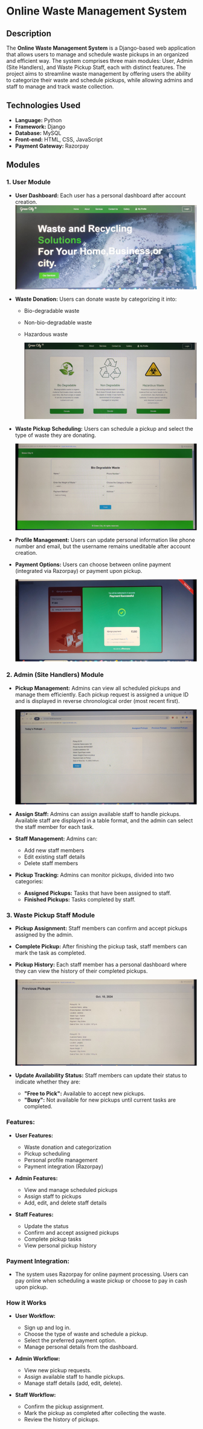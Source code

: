 # Online Waste Management System

## Description
The **Online Waste Management System** is a Django-based web application that allows users to manage and schedule waste pickups in an organized and efficient way. The system comprises three main modules: User, Admin (Site Handlers), and Waste Pickup Staff, each with distinct features. The project aims to streamline waste management by offering users the ability to categorize their waste and schedule pickups, while allowing admins and staff to manage and track waste collection.

## Technologies Used
- **Language:** Python
- **Framework:** Django
- **Database:** MySQL
- **Front-end:** HTML, CSS, JavaScript
- **Payment Gateway:** Razorpay

## Modules

### 1. User Module
- **User Dashboard:** Each user has a personal dashboard after account creation.
  ![User Dashboard](https://github.com/AbhayBS85/Waste_management-_project/blob/194aa300b41596973d7ace37f6353f190d4f88a6/screenshots/homepage.jpg)
- **Waste Donation:** Users can donate waste by categorizing it into:
  - Bio-degradable waste
  - Non-bio-degradable waste
  - Hazardous waste
 
    ![waste category](https://github.com/AbhayBS85/Waste_management-_project/blob/2befb41d48645c283b43f13f872d586c7aa562e8/screenshots/waste_category.jpg)
- **Waste Pickup Scheduling:** Users can schedule a pickup and select the type of waste they are donating.

  ![pickup scheduling](https://github.com/AbhayBS85/Waste_management-_project/blob/c9f0234148f37bf189fe48eeb989e073c08c3ef2/screenshots/scheduling_pickup.jpg)
- **Profile Management:** Users can update personal information like phone number and email, but the username remains uneditable after account creation.
- **Payment Options:** Users can choose between online payment (integrated via Razorpay) or payment upon pickup.

  ![payment gateway](https://github.com/AbhayBS85/Waste_management-_project/blob/61e1603646ef0f1a6ed51b04e058a707a2141f4c/screenshots/payment_gateway.jpg)

### 2. Admin (Site Handlers) Module
- **Pickup Management:** Admins can view all scheduled pickups and manage them efficiently. Each pickup request is assigned a unique ID and is displayed in reverse chronological order (most recent first).

  ![pickup view](https://github.com/AbhayBS85/Waste_management-_project/blob/09cd03d4bb7c5cce50a0f2b3a6dc5adc98189902/screenshots/latest_pickup.jpg)
- **Assign Staff:** Admins can assign available staff to handle pickups. Available staff are displayed in a table format, and the admin can select the staff member for each task.
- **Staff Management:** Admins can:
  - Add new staff members
  - Edit existing staff details
  - Delete staff members
- **Pickup Tracking:** Admins can monitor pickups, divided into two categories:
  - **Assigned Pickups:** Tasks that have been assigned to staff.
  - **Finished Pickups:** Tasks completed by staff.

### 3. Waste Pickup Staff Module
- **Pickup Assignment:** Staff members can confirm and accept pickups assigned by the admin.
- **Complete Pickup:** After finishing the pickup task, staff members can mark the task as completed.
- **Pickup History:** Each staff member has a personal dashboard where they can view the history of their completed pickups.

  ![previous pickups](https://github.com/AbhayBS85/Waste_management-_project/blob/701690db614f2689504e55ec360a4263e55f4b47/screenshots/previous%20pickups.jpg)
- **Update Availability Status:** Staff members can update their status to indicate whether they are:
  - **"Free to Pick":** Available to accept new pickups.
  - **"Busy":** Not available for new pickups until current tasks are completed.




### Features:

  - **User Features:**
    - Waste donation and categorization
    - Pickup scheduling
    - Personal profile management
    - Payment integration (Razorpay)
    
  - **Admin Features:**
    - View and manage scheduled pickups
    - Assign staff to pickups
    - Add, edit, and delete staff details
    
  - **Staff Features:**
    - Update the status   
    - Confirm and accept assigned pickups
    - Complete pickup tasks
    - View personal pickup history


    
### Payment Integration:
  - The system uses Razorpay for online payment processing. Users can pay online when scheduling a waste pickup or choose to pay in cash upon pickup.

### How it Works

  - **User Workflow:**
    - Sign up and log in.
    - Choose the type of waste and schedule a pickup.
    - Select the preferred payment option.
    - Manage personal details from the dashboard.
    
  - **Admin Workflow:**
    - View new pickup requests.
    - Assign available staff to handle pickups.
    - Manage staff details (add, edit, delete).
  
  - **Staff Workflow:**
    - Confirm the pickup assignment.
    - Mark the pickup as completed after collecting the waste.
    - Review the history of pickups.



